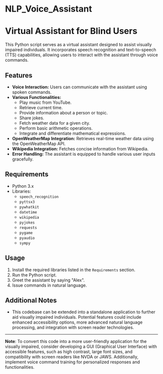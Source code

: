 # NLP_Voice_Assistant
# Virtual Assistant for Blind Users

This Python script serves as a virtual assistant designed to assist visually impaired individuals. It incorporates speech recognition and text-to-speech (TTS) capabilities, allowing users to interact with the assistant through voice commands.

## Features
- **Voice Interaction:** Users can communicate with the assistant using spoken commands.
- **Various Functionalities:**
  - Play music from YouTube.
  - Retrieve current time.
  - Provide information about a person or topic.
  - Share jokes.
  - Fetch weather data for a given city.
  - Perform basic arithmetic operations.
  - Integrate and differentiate mathematical expressions.
- **OpenWeatherMap Integration:** Retrieves real-time weather data using the OpenWeatherMap API.
- **Wikipedia Integration:** Fetches concise information from Wikipedia.
- **Error Handling:** The assistant is equipped to handle various user inputs gracefully.

## Requirements
- Python 3.x
- Libraries:
  - `speech_recognition`
  - `pyttsx3`
  - `pywhatkit`
  - `datetime`
  - `wikipedia`
  - `pyjokes`
  - `requests`
  - `pygame`
  - `pyaudio`
  - `sympy`

## Usage
1. Install the required libraries listed in the `Requirements` section.
2. Run the Python script.
3. Greet the assistant by saying "Alex".
4. Issue commands in natural language.

## Additional Notes
- This codebase can be extended into a standalone application to further aid visually impaired individuals. Potential features could include enhanced accessibility options, more advanced natural language processing, and integration with screen reader technologies.

---

**Note**: To convert this code into a more user-friendly application for the visually impaired, consider developing a GUI (Graphical User Interface) with accessible features, such as high contrast, large font sizes, and compatibility with screen readers like NVDA or JAWS. Additionally, implement voice command training for personalized responses and functionalities.
